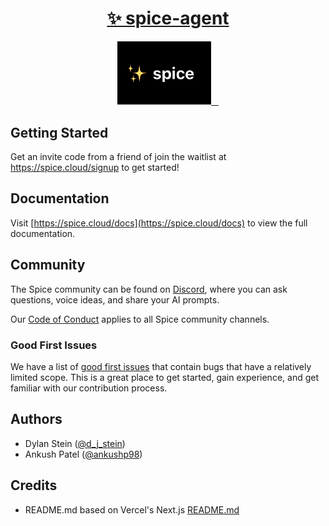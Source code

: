 <p align="center">
  <a href="https://spice.cloud">
    <h1 align="center">✨ spice-agent</h1>
  </a>
</p>

<p align="center">
  <a aria-label="Spice Cloud" href="https://spice.cloud">
    <img src="assets/icon-text.png" style="max-width: 150px;">
  </a>

  <a aria-label="PyPi version" href="https://pypi.org/project/spice-agent/">
   <img alt="" src="https://img.shields.io/pypi/v/spice-agent.svg?style=for-the-badge&labelColor=000000">
  </a>
  <a aria-label="License" href="https://github.com/spicecloud/agent/blob/main/license.md">
    <img alt="" src="https://img.shields.io/npm/l/next.svg?style=for-the-badge&labelColor=000000">
  </a>
  <a aria-label="Join the community on Discord" href="https://discord.gg/DAhNzUse">
    <img alt="" src="https://img.shields.io/badge/Join%20the%20community-blueviolet.svg?style=for-the-badge&labelColor=000000&logoWidth=20">
  </a>
</p>

## Getting Started

Get an invite code from a friend of join the waitlist at <a aria-label="spice.cloud" href="https://spice.cloud/signup">https://spice.cloud/signup</a> to get started!

## Documentation

Visit [https://spice.cloud/docs](https://spice.cloud/docs) to view the full documentation.

## Community

The Spice community can be found on [Discord](https://discord.gg/DAhNzUse), where you can ask questions, voice ideas, and share your AI prompts.

Our [Code of Conduct](https://github.com/spicecloud/agent/blob/main/CODE_OF_CONDUCT.md) applies to all Spice community channels.

<!-- ## Contributing

Please see our [contributing.md](/contributing.md). -->

### Good First Issues

We have a list of [good first issues](https://github.com/spicecloud/agent/labels/good%20first%20issue) that contain bugs that have a relatively limited scope. This is a great place to get started, gain experience, and get familiar with our contribution process.

## Authors

- Dylan Stein ([@d_j_stein](https://twitter.com/d_j_stein))
- Ankush Patel ([@ankushp98](https://twitter.com/ankushp98))

<!-- ## Security

If you believe you have found a security vulnerability in the Spice ecosystem, we encourage you to responsibly disclose this and not open a public issue. We will investigate all legitimate reports. Email `security@spice.cloud` to disclose any security vulnerabilities.

https://spice.cloud/security -->

## Credits

- README.md based on Vercel's Next.js [README.md](https://github.com/vercel/next.js/blob/main/packages/next/README.md)
